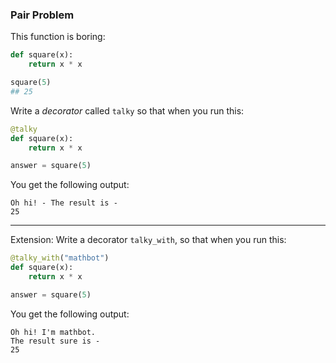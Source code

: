 ### Pair Problem

This function is boring:

```python
def square(x):
    return x * x

square(5)
## 25
```

Write a _decorator_ called `talky` so that when you run this:

```python
@talky
def square(x):
    return x * x

answer = square(5)
```

You get the following output:

```
Oh hi! - The result is -
25
```

---

Extension: Write a decorator `talky_with`, so that when you run this:

```python
@talky_with("mathbot")
def square(x):
    return x * x

answer = square(5)
```

You get the following output:

```
Oh hi! I'm mathbot.
The result sure is -
25
```
